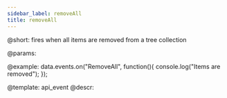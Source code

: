 ```yaml
---
sidebar_label: removeAll
title: removeAll
---          
```


@short: fires when all items are removed from a tree collection
	
@params:

@example:
data.events.on("RemoveAll", function(){
	console.log("Items are removed");
});

@template:	api_event
@descr:
